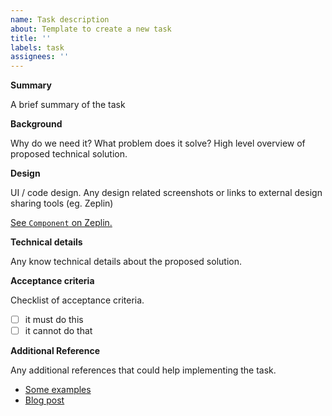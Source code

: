 ```yaml
---
name: Task description
about: Template to create a new task
title: ''
labels: task
assignees: ''
---
```


**Summary**

A brief summary of the task

**Background**

Why do we need it? What problem does it solve? High level overview of proposed technical solution.

**Design**

UI / code design. Any design related screenshots or links to external design sharing tools (eg. Zeplin)

[See `Component` on Zeplin.](https://zeplin.io)

**Technical details**

Any know technical details about the proposed solution.

**Acceptance criteria**

Checklist of acceptance criteria.

- [ ] it must do this
- [ ] it cannot do that

**Additional Reference**

Any additional references that could help implementing the task.

- [Some examples](https://examples.com)
- [Blog post](https://blog.com)
